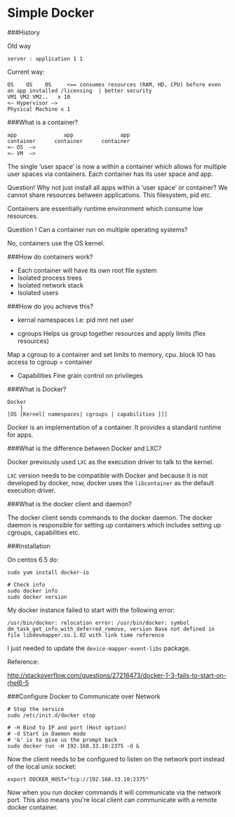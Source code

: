 # Simple Docker

###History

Old way

```
server : application 1 1
```

Current way:
```
OS    OS    OS     <== consumes resources (RAM, HD, CPU) before even an app installed /licensing  | better security
VM1 VM2 VM2..   x 10
<— Hypervisor —>
Physical Machine x 1
```

###What is a container?
```
app               app               app
container      container      container  
<— OS  —>
<— VM  —>
```

The single ‘user space’ is now a within a container which allows for multiple user spaces via containers. Each container has its user space and app.

Question! Why not just install all apps within a ‘user space’ or container? We cannot share resources between applications. This filesystem, pid etc.

Containers are essentially runtime environment which consume low resources.

Question ! Can a container run on multiple operating systems?

No, containers use the OS kernel.

###How do containers work?

* Each container will have its own root file system
* Isolated process trees
* Isolated network stack
* Isolated users

###How do you achieve this?

* kernal namespaces
I.e: pid mnt net user

* cgroups Helps us group together resources and apply limits (flex resources)

Map a cgroup to a container and set limits to memory, cpu. block IO has access to cgroup = container

* Capabilities Fine grain control on privileges

###What is Docker?
```
Docker 
    |
[OS [Kernel[ namespaces| cgroups | capabilities ]]]
```

Docker is an implementation of a container. It provides a standard runtime for apps.

###What is the difference between Docker and LXC?

Docker previously used `LXC` as the execution driver to talk to the kernel.

`LXC` version needs to be compatible with Docker and because it is not developed by docker, now, docker uses the `libcontainer` as the default execution driver.

###What is the docker client and daemon?

The docker client sends commands to the docker daemon. The docker daemon is responsible for setting up containers which includes setting up cgroups, capabilities etc.

###Installation

On centos 6.5 do:
```
sudo yum install docker-io

# Check info
sudo docker info
sudo docker version
```

My docker instance failed to start with the following error:

```
/usr/bin/docker: relocation error: /usr/bin/docker: symbol dm_task_get_info_with_deferred_remove, version Base not defined in file libdevmapper.so.1.02 with link time reference
```

I just needed to update the `device-mapper-event-libs` package.

Reference:

http://stackoverflow.com/questions/27216473/docker-1-3-fails-to-start-on-rhel6-5

###Configure Docker to Communicate over Network
```
# Stop the service
sudo /etc/init.d/docker stop

# -H Bind to IP and port (Host option)
# -d Start in Daemon mode
# '&' is to give us the prompt back
sudo docker run -H 192.168.33.10:2375 -d &
```

Now the client needs to be configured to listen on the network port instead of the local unix socket:
```
export DOCKER_HOST="tcp://192.168.33.10:2375"
```

Now when you run docker commands it will communicate via the network port. This also means you're local client can communicate with a remote docker container.